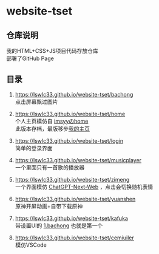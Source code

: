 # website-tset

## 仓库说明
我的HTML+CSS+JS项目代码存放仓库  
部署了GitHub Page

## 目录

1. https://lswlc33.github.io/website-tset/bachong  
点击屏幕飘过图片

2. https://lswlc33.github.io/website-tset/home  
个人主页模仿自 [imsyyのhome](https://github.com/imsyy/home)  
此版本存档，最版移步[我的主页](https://github.com/lswlc33/lswlc33)

3. https://lswlc33.github.io/website-tset/login  
简单的登录界面

4. https://lswlc33.github.io/website-tset/musicplayer  
一个里面只有一首歌的播放器 

5. https://lswlc33.github.io/website-tset/zimeng  
一个界面模仿 [ChatGPT-Next-Web](https://github.com/Yidadaa/ChatGPT-Next-Web) ，点击会切换随机表情

6. https://lswlc33.github.io/website-tset/yuanshen  
原神开屏动画+自带下载原神  

7. https://lswlc33.github.io/website-tset/kafuka  
带设置UI的 [1.bachong](https://lswlc33.github.io/website-tset/bachong) 也就是第一个

8. https://lswlc33.github.io/website-tset/cemiuiler  
模仿VSCode